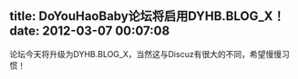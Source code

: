 title: DoYouHaoBaby论坛将启用DYHB.BLOG_X！
date: 2012-03-07 00:07:08
---

论坛今天将升级为DYHB.BLOG_X，当然这与Discuz有很大的不同，希望慢慢习惯！<br />